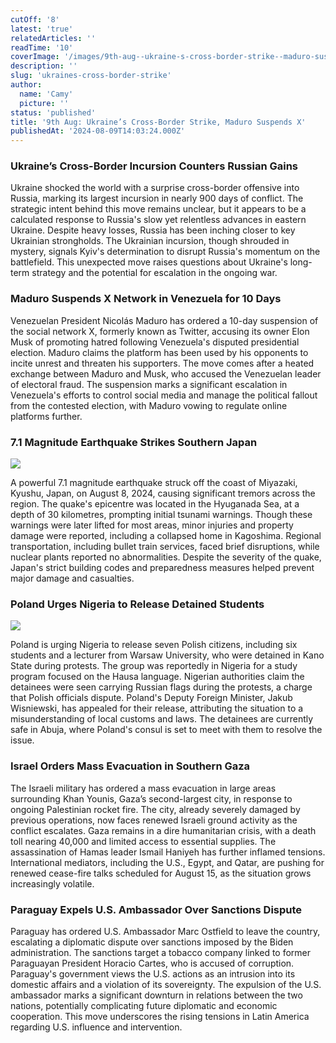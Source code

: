 ```yaml
---
cutOff: '8'
latest: 'true'
relatedArticles: ''
readTime: '10'
coverImage: '/images/9th-aug--ukraine-s-cross-border-strike--maduro-suspends-x--kwMz.jpg'
description: ''
slug: 'ukraines-cross-border-strike'
author:
  name: 'Camy'
  picture: ''
status: 'published'
title: '9th Aug: Ukraine’s Cross-Border Strike, Maduro Suspends X'
publishedAt: '2024-08-09T14:03:24.000Z'
---
```


### Ukraine’s Cross-Border Incursion Counters Russian Gains

Ukraine shocked the world with a surprise cross-border offensive into Russia, marking its largest incursion in nearly 900 days of conflict. The strategic intent behind this move remains unclear, but it appears to be a calculated response to Russia's slow yet relentless advances in eastern Ukraine. Despite heavy losses, Russia has been inching closer to key Ukrainian strongholds. The Ukrainian incursion, though shrouded in mystery, signals Kyiv's determination to disrupt Russia's momentum on the battlefield. This unexpected move raises questions about Ukraine's long-term strategy and the potential for escalation in the ongoing war.

### Maduro Suspends X Network in Venezuela for 10 Days

Venezuelan President Nicolás Maduro has ordered a 10-day suspension of the social network X, formerly known as Twitter, accusing its owner Elon Musk of promoting hatred following Venezuela's disputed presidential election. Maduro claims the platform has been used by his opponents to incite unrest and threaten his supporters. The move comes after a heated exchange between Maduro and Musk, who accused the Venezuelan leader of electoral fraud. The suspension marks a significant escalation in Venezuela's efforts to control social media and manage the political fallout from the contested election, with Maduro vowing to regulate online platforms further.

### 7.1 Magnitude Earthquake Strikes Southern Japan

![](/images/b7a-U0ND.jpg)

A powerful 7.1 magnitude earthquake struck off the coast of Miyazaki, Kyushu, Japan, on August 8, 2024, causing significant tremors across the region. The quake's epicentre was located in the Hyuganada Sea, at a depth of 30 kilometres, prompting initial tsunami warnings. Though these warnings were later lifted for most areas, minor injuries and property damage were reported, including a collapsed home in Kagoshima. Regional transportation, including bullet train services, faced brief disruptions, while nuclear plants reported no abnormalities. Despite the severity of the quake, Japan's strict building codes and preparedness measures helped prevent major damage and casualties.

### Poland Urges Nigeria to Release Detained Students

![](/images/9th-aug--ukraine-s-cross-border-strike--maduro-suspends-x--U0NT.jpg)

Poland is urging Nigeria to release seven Polish citizens, including six students and a lecturer from Warsaw University, who were detained in Kano State during protests. The group was reportedly in Nigeria for a study program focused on the Hausa language. Nigerian authorities claim the detainees were seen carrying Russian flags during the protests, a charge that Polish officials dispute. Poland's Deputy Foreign Minister, Jakub Wisniewski, has appealed for their release, attributing the situation to a misunderstanding of local customs and laws. The detainees are currently safe in Abuja, where Poland's consul is set to meet with them to resolve the issue.

### Israel Orders Mass Evacuation in Southern Gaza

The Israeli military has ordered a mass evacuation in large areas surrounding Khan Younis, Gaza’s second-largest city, in response to ongoing Palestinian rocket fire. The city, already severely damaged by previous operations, now faces renewed Israeli ground activity as the conflict escalates. Gaza remains in a dire humanitarian crisis, with a death toll nearing 40,000 and limited access to essential supplies. The assassination of Hamas leader Ismail Haniyeh has further inflamed tensions. International mediators, including the U.S., Egypt, and Qatar, are pushing for renewed cease-fire talks scheduled for August 15, as the situation grows increasingly volatile.

### Paraguay Expels U.S. Ambassador Over Sanctions Dispute

Paraguay has ordered U.S. Ambassador Marc Ostfield to leave the country, escalating a diplomatic dispute over sanctions imposed by the Biden administration. The sanctions target a tobacco company linked to former Paraguayan President Horacio Cartes, who is accused of corruption. Paraguay's government views the U.S. actions as an intrusion into its domestic affairs and a violation of its sovereignty. The expulsion of the U.S. ambassador marks a significant downturn in relations between the two nations, potentially complicating future diplomatic and economic cooperation. This move underscores the rising tensions in Latin America regarding U.S. influence and intervention.